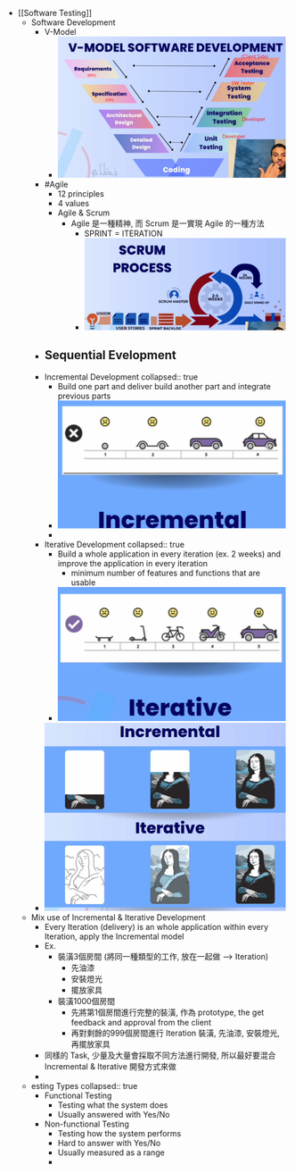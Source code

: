 - [[Software Testing]]
	- Software Development
		- V-Model
			- ![image.png](../assets/image_1715146620863_0.png)
		- #Agile
			- 12 principles
			- 4 values
			- Agile & Scrum
				- Agile 是一種精神, 而 Scrum 是一實現 Agile 的一種方法
					- SPRINT = ITERATION
					- ![image.png](../assets/image_1715147304060_0.png)
		- Sequential Evelopment
			-
		- Incremental Development
		  collapsed:: true
			- Build one part and deliver build another part and integrate previous parts
			- ![image.png](../assets/image_1715138633972_0.png)
			-
		- Iterative Development
		  collapsed:: true
			- Build a whole application in every iteration (ex. 2 weeks) and improve the application in every iteration
				- minimum number of features and functions that are usable
			- ![image.png](../assets/image_1715138619883_0.png)
		- ![image.png](../assets/image_1715138867066_0.png)
	- Mix use of Incremental & Iterative Development
		- Every Iteration (delivery) is an whole application within every Iteration, apply the Incremental model
		- Ex.
			- 裝潢3個房間 (將同一種類型的工作, 放在一起做 --> Iteration)
				- 先油漆
				- 安裝燈光
				- 擺放家具
			- 裝潢1000個房間
				- 先將第1個房間進行完整的裝潢, 作為 prototype, the get feedback and approval from the client
				- 再對剩餘的999個房間進行 Iteration 裝潢, 先油漆, 安裝燈光, 再擺放家具
		- 同樣的 Task, 少量及大量會採取不同方法進行開發, 所以最好要混合 Incremental & Iterative 開發方式來做
		-
	- esting Types
	  collapsed:: true
		- Functional Testing
			- Testing what the system does
			- Usually answered with Yes/No
		- Non-functional Testing
			- Testing how the system performs
			- Hard to answer with Yes/No
			- Usually measured as a range
			-